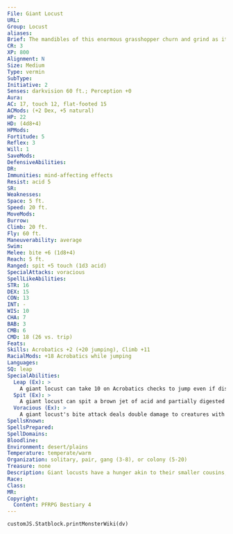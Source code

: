 ```yaml
---
File: Giant Locust
URL: 
Group: Locust
aliases: 
Brief: The mandibles of this enormous grasshopper churn and grind as it quests for food.
CR: 3
XP: 800
Alignment: N
Size: Medium
Type: vermin
SubType: 
Initiative: 2
Senses: darkvision 60 ft.; Perception +0
Aura: 
AC: 17, touch 12, flat-footed 15
ACMods: (+2 Dex, +5 natural)
HP: 22
HD: (4d8+4)
HPMods: 
Fortitude: 5
Reflex: 3
Will: 1
SaveMods: 
DefensiveAbilities: 
DR: 
Immunities: mind-affecting effects
Resist: acid 5
SR: 
Weaknesses: 
Space: 5 ft.
Speed: 20 ft.
MoveMods: 
Burrow: 
Climb: 20 ft.
Fly: 60 ft.
Maneuverability: average
Swim: 
Melee: bite +6 (1d8+4)
Reach: 5 ft.
Ranged: spit +5 touch (1d3 acid)
SpecialAttacks: voracious
SpellLikeAbilities: 
STR: 16
DEX: 15
CON: 13
INT: -
WIS: 10
CHA: 7
BAB: 3
CMB: 6
CMD: 18 (26 vs. trip)
Feats: 
Skills: Acrobatics +2 (+20 jumping), Climb +11
RacialMods: +18 Acrobatics while jumping
Languages: 
SQ: leap
SpecialAbilities:
  Leap (Ex): >
    A giant locust can take 10 on Acrobatics checks to jump even if distracted or in danger.
  Spit (Ex): >
    A giant locust can spit a brown jet of acid and partially digested food up to 30 feet with no range increment.
  Voracious (Ex): >
    A giant locust's bite attack deals double damage to creatures with the plant subtype and to objects made of paper, wood, or other plant materials.
SpellsKnown: 
SpellsPrepared: 
SpellDomains: 
Bloodline: 
Environment: desert/plains
Temperature: temperate/warm
Organization: solitary, pair, gang (3-8), or colony (5-20)
Treasure: none
Description: Giant locusts have a hunger akin to their smaller cousins, but only rarely do they gather in the endless numbers of their tiny kin. A mature giant locust measures just over 4 feet long and weighs 50 pounds.
Race: 
Class: 
MR: 
Copyright:
  Content: PFRPG Bestiary 4
---
```

```dataviewjs
customJS.Statblock.printMonsterWiki(dv)
```
